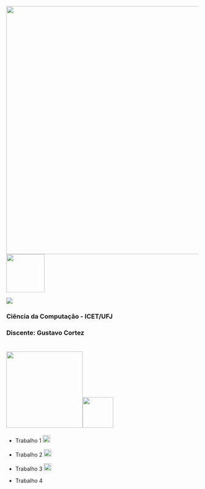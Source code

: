 <img src="https://github.com/Gustavpng/POO/assets/170248110/0918b302-4feb-4cc7-9c2b-69f542fb5398" width = "650px" /><img src="https://github.com/Gustavpng/POO/assets/170248110/0df992c6-6c8c-45a4-977b-2d4ebd97fc64" width = "100px" />

[![]( 	https://img.shields.io/badge/Java-ED8B00?style=for-the-badge&logo=openjdk&logoColor=white)]()

### Ciência da Computação - ICET/UFJ
### Discente: Gustavo Cortez 

# <img src="https://github.com/Gustavpng/POO/assets/170248110/3f1712a1-41b9-4cc3-8003-0b4100003185" width = "200px" /><img src="https://github.com/Gustavpng/POO/assets/170248110/38024f62-12f8-4d42-be7d-09f969d693d4" width = "80px" />
 - Trabalho 1   <img src="https://github.com/Gustavpng/POO/assets/170248110/5bb1c020-b413-43e9-bab7-2bb6056f2563" width = "20px" />

- Trabalho 2   <img src="https://github.com/Gustavpng/POO/assets/170248110/5bb1c020-b413-43e9-bab7-2bb6056f2563" width = "20px" />

 - Trabalho 3   <img src="https://github.com/Gustavpng/POO/assets/170248110/5bb1c020-b413-43e9-bab7-2bb6056f2563" width = "20px" />

- Trabalho 4
  
##



